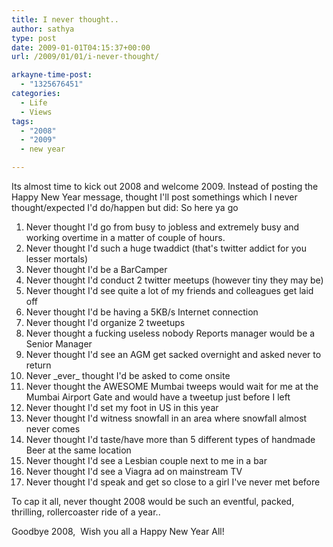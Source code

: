 ```yaml
---
title: I never thought..
author: sathya
type: post
date: 2009-01-01T04:15:37+00:00
url: /2009/01/01/i-never-thought/

arkayne-time-post:
  - "1325676451"
categories:
  - Life
  - Views
tags:
  - "2008"
  - "2009"
  - new year

---
```

Its almost time to kick out 2008 and welcome 2009. Instead of posting the Happy New Year message, thought I'll post somethings which I never thought/expected I'd do/happen but did: So here ya go

<!--more-->

  1. Never thought I'd go from busy to jobless and extremely busy and working overtime in a matter of couple of hours.
  2. Never thought I'd such a huge twaddict (that's twitter addict for you lesser mortals)
  3. Never thought I'd be a BarCamper
  4. Never thought I'd conduct 2 twitter meetups (however tiny they may be)
  5. Never thought I'd see quite a lot of my friends and colleagues get laid off
  6. Never thought I'd be having a 5KB/s Internet connection
  7. Never thought I'd organize 2 tweetups
  8. Never thought a fucking useless nobody Reports manager would be a Senior Manager
  9. Never thought I'd see an AGM get sacked overnight and asked never to return
 10. Never \_ever\_ thought I'd be asked to come onsite
 11. Never thought the AWESOME Mumbai tweeps would wait for me at the Mumbai Airport Gate and would have a tweetup just before I left
 12. Never thought I'd set my foot in US in this year
 13. Never thought I'd witness snowfall in an area where snowfall almost never comes
 14. Never thought I'd taste/have more than 5 different types of handmade Beer at the same location
 15. Never thought I'd see a Lesbian couple next to me in a bar
 16. Never thought I'd see a Viagra ad on mainstream TV
 17. Never thought I'd speak and get so close to a girl I've never met before

To cap it all, never thought 2008 would be such an eventful, packed, thrilling, rollercoaster ride of a year..

Goodbye 2008,  Wish you all a Happy New Year All!
